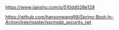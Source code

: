 https://www.jianshu.com/p/510dd028e129

https://github.com/hansonwang99/Spring-Boot-In-Action/tree/master/springbt_security_jwt

